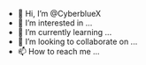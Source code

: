 - 👋 Hi, I’m @CyberblueX
- 👀 I’m interested in ...
- 🌱 I’m currently learning ...
- 💞️ I’m looking to collaborate on ...
- 📫 How to reach me ...

<!---
CyberblueX/CyberblueX is a ✨ special ✨ repository because its `README.md` (this file) appears on your GitHub profile.
You can click the Preview link to take a look at your changes.
--->
